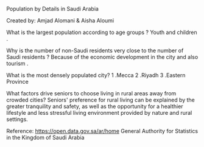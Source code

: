 Population by Details in Saudi Arabia 

Created by: Amjad Alomani & Aisha Aloumi

What is the largest population according to age groups ?
Youth and children .

Why is the number of non-Saudi residents very close to the number of Saudi residents ?
Because of the economic development in the city and also tourism .

What is the most densely populated city?
1 .Mecca
2 .Riyadh
3 .Eastern Province

What factors drive seniors to choose living in rural areas away from crowded cities?
Seniors' preference for rural living can be explained by the greater tranquility and safety,
as well as the opportunity for a healthier lifestyle and less stressful living environment
provided by nature and rural settings.

Reference:
https://open.data.gov.sa/ar/home
General Authority for Statistics in the Kingdom of Saudi Arabia
